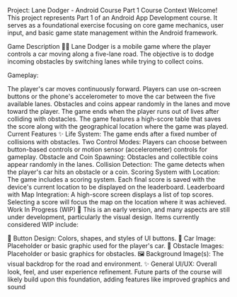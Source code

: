 Project: Lane Dodger - Android Course Part 1
Course Context
Welcome! This project represents Part 1 of an Android App Development course. It serves as a foundational exercise focusing on core game mechanics, user input, and basic game state management within the Android framework.

Game Description 🚗💨
Lane Dodger is a mobile game where the player controls a car moving along a five-lane road. The objective is to dodge incoming obstacles by switching lanes while trying to collect coins.

Gameplay:

The player's car moves continuously forward.
Players can use on-screen buttons or the phone's accelerometer to move the car between the five available lanes.
Obstacles and coins appear randomly in the lanes and move toward the player.
The game ends when the player runs out of lives after colliding with obstacles.
The game features a high-score table that saves the score along with the geographical location where the game was played.
Current Features ✨
Life System: The game ends after a fixed number of collisions with obstacles.
Two Control Modes: Players can choose between button-based controls or motion sensor (accelerometer) controls for gameplay.
Obstacle and Coin Spawning: Obstacles and collectible coins appear randomly in the lanes.
Collision Detection: The game detects when the player's car hits an obstacle or a coin.
Scoring System with Location: The game includes a scoring system. Each final score is saved with the device's current location to be displayed on the leaderboard.
Leaderboard with Map Integration: A high-score screen displays a list of top scores. Selecting a score will focus the map on the location where it was achieved.
Work In Progress (WIP) 🚧
This is an early version, and many aspects are still under development, particularly the visual design. Items currently considered WIP include:

🎨 Button Design: Colors, shapes, and styles of UI buttons.
🚗 Car Image: Placeholder or basic graphic used for the player's car.
🧱 Obstacle Images: Placeholder or basic graphics for obstacles.
🖼️ Background Image(s): The visual backdrop for the road and environment.
✨ General UI/UX: Overall look, feel, and user experience refinement.
Future parts of the course will likely build upon this foundation, adding features like improved graphics and sound
